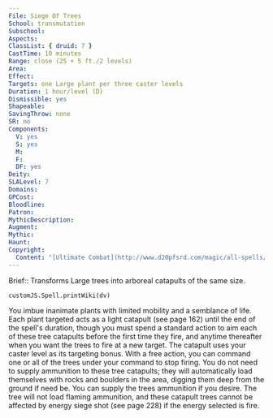 ```yaml
---
File: Siege Of Trees
School: transmutation
Subschool: 
Aspects: 
ClassList: { druid: 7 }
CastTime: 10 minutes
Range: close (25 + 5 ft./2 levels)
Area: 
Effect: 
Targets: one Large plant per three caster levels
Duration: 1 hour/level (D)
Dismissible: yes
Shapeable: 
SavingThrow: none
SR: no
Components:
  V: yes
  S: yes
  M: 
  F: 
  DF: yes
Deity: 
SLALevel: 7
Domains: 
GPCost: 
Bloodline: 
Patron: 
MythicDescription: 
Augment: 
Mythic: 
Haunt: 
Copyright:
  Content: "[Ultimate Combat](http://www.d20pfsrd.com/magic/all-spells/s/siege-of-trees)"
---
```

Brief:: Transforms Large trees into arboreal catapults of the same size.

```dataviewjs
customJS.Spell.printWiki(dv)
```

You imbue inanimate plants with limited mobility and a semblance of life. Each plant targeted acts as a light catapult (see page 162) until the end of the spell's duration, though you must spend a standard action to aim each of these tree catapults before the first time they fire, and anytime thereafter when you want the trees to fire at a new target. The catapult uses your caster level as its targeting bonus. With a free action, you can command one or all of the trees under your command to stop firing. You do not need to supply ammunition to these tree catapults; they will automatically load themselves with rocks and boulders in the area, digging them deep from the ground if need be. You can supply the trees ammunition if you desire. The tree will not load flaming ammunition, and these catapult trees cannot be affected by energy siege shot (see page 228) if the energy selected is fire.
